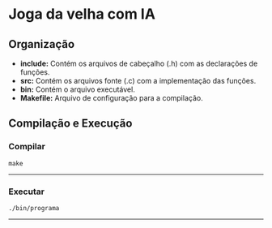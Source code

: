 # Joga da velha com IA

## Organização
-  **include:** Contém os arquivos de cabeçalho (.h) com as declarações de funções.
-  **src:** Contém os arquivos fonte (.c) com a implementação das funções.
-  **bin:** Contém o arquivo executável.
-  **Makefile:** Arquivo de configuração para a compilação.

## Compilação e Execução

### Compilar
```
make
```
---
### Executar
```
./bin/programa
```
---
